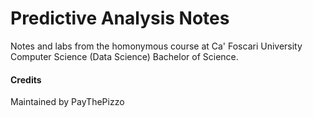 # Predictive Analysis Notes

Notes and labs from the homonymous course at Ca' Foscari University Computer Science (Data Science) Bachelor of Science.

#### Credits
Maintained by PayThePizzo